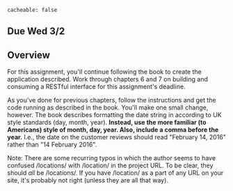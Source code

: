 ```
cacheable: false
```

## **Due Wed 3/2**

## Overview

For this assignment, you'll continue following the book to create the application described. Work through chapters 6 and 7 on building and consuming a RESTful interface for this assignment's deadline.

As you've done for previous chapters, follow the instructions and get the code running as described in the book. You'll make one small change, however. The book describes formatting the date string in according to UK style standards (day, month, year). **Instead, use the more familiar (to Americans) style of month, day, year. Also, include a comma before the year.** I.e., the date on the customer reviews should read "February 14, 2016" rather than "14 February 2016".

Note: There are some recurring typos in which the author seems to have confused <span class="codefont">/locations/</span> with <span class="codefont">/location/</span> in the project URL. To be clear, they should *all* be <span class="codefont">/locations/</span>. If you have <span class="codefont">/location/</span> as a part of any URL on your site, it's probably not right (unless they are all that way).
